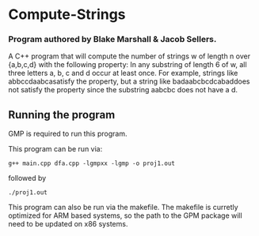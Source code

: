 # Compute-Strings
### Program authored by Blake Marshall & Jacob Sellers.
A C++ program that will compute the number of strings w of length n over {a,b,c,d}
with the following property: In any substring of length 6 of w, all three letters a, b, c and d
occur at least once. For example, strings like abbccdaabcasatisfy the property, but a string like
badaabcbcdcabaddoes not satisfy the property since the substring aabcbc does not have a d.

## Running the program

GMP is required to run this program. 

This program can be run via: 

``` g++ main.cpp dfa.cpp -lgmpxx -lgmp -o proj1.out ```

followed by 

``` ./proj1.out ```

This program can also be run via the makefile. The makefile is curretly optimized for ARM based systems, so the path to the GPM package will need to be updated on x86 systems. 
